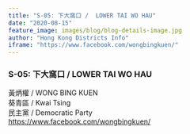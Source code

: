 ```yaml
---
title: "S-05: 下大窩口 /  LOWER TAI WO HAU"
date: "2020-08-15"
feature_image: images/blog/blog-details-image.jpg
author: "Hong Kong Districts Info"
iframe: "https://www.facebook.com/wongbingkuen/"
---
```


### S-05: 下大窩口 /  LOWER TAI WO HAU  
黃炳權 /  WONG BING KUEN  
葵青區 / Kwai Tsing  
民主黨 /  Democratic Party  
https://www.facebook.com/wongbingkuen/

